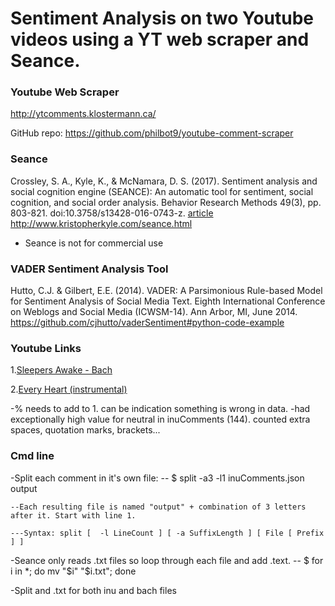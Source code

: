 # Sentiment Analysis on two Youtube videos using a YT web scraper and Seance.

### Youtube Web Scraper

http://ytcomments.klostermann.ca/

GitHub repo: https://github.com/philbot9/youtube-comment-scraper

### Seance
Crossley, S. A., Kyle, K., & McNamara, D. S. (2017). Sentiment analysis and social cognition engine (SEANCE): An automatic tool for sentiment, social cognition, and social order analysis. Behavior Research Methods 49(3), pp. 803-821. doi:10.3758/s13428-016-0743-z. [article](http://www.kristopherkyle.com/uploads/1/3/9/3/13935189/crossley_kyle_mcnamara_seance_2016.pdf)
​
http://www.kristopherkyle.com/seance.html

* Seance is not for commercial use

### VADER Sentiment Analysis Tool
Hutto, C.J. & Gilbert, E.E. (2014). VADER: A Parsimonious Rule-based Model for Sentiment Analysis of Social Media Text. Eighth International Conference on Weblogs and Social Media (ICWSM-14). Ann Arbor, MI, June 2014.
https://github.com/cjhutto/vaderSentiment#python-code-example

### Youtube Links
1.[Sleepers Awake - Bach](https://www.youtube.com/watch?v=KyWOIKCtjiw)

2.[Every Heart (instrumental)](https://www.youtube.com/watch?v=U-JG47HsYvo)



-% needs to add to 1. can be indication something is wrong in data.
-had exceptionally high value for neutral in inuComments (144). counted extra spaces, quotation marks, brackets...

### Cmd line
-Split each comment in it's own file: 
    -- $ split -a3 -l1 inuComments.json output

    --Each resulting file is named "output" + combination of 3 letters after it. Start with line 1.

    ---Syntax: split [  -l LineCount ] [ -a SuffixLength ] [ File [ Prefix ] ]

-Seance only reads .txt files so loop through each file and add .text.
    -- $ for i in *; do mv "$i" "$i.txt"; done

-Split and .txt for both inu and bach files
